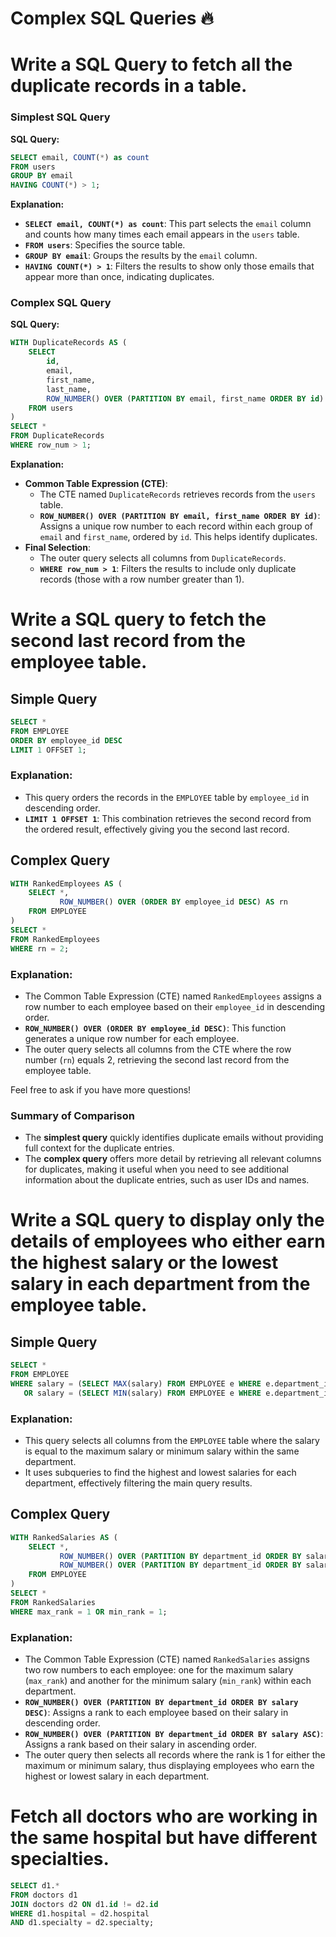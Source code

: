 # Complex SQL Queries 🔥


# Write a SQL Query to fetch all the duplicate records in a table.

### Simplest SQL Query

**SQL Query:**
```sql
SELECT email, COUNT(*) as count
FROM users
GROUP BY email
HAVING COUNT(*) > 1;
```

**Explanation:**
- **`SELECT email, COUNT(*) as count`**: This part selects the `email` column and counts how many times each email appears in the `users` table.
- **`FROM users`**: Specifies the source table.
- **`GROUP BY email`**: Groups the results by the `email` column.
- **`HAVING COUNT(*) > 1`**: Filters the results to show only those emails that appear more than once, indicating duplicates.

### Complex SQL Query

**SQL Query:**
```sql
WITH DuplicateRecords AS (
    SELECT 
        id, 
        email, 
        first_name, 
        last_name, 
        ROW_NUMBER() OVER (PARTITION BY email, first_name ORDER BY id) AS row_num
    FROM users
)
SELECT *
FROM DuplicateRecords
WHERE row_num > 1;
```

**Explanation:**
- **Common Table Expression (CTE)**: 
  - The CTE named `DuplicateRecords` retrieves records from the `users` table.
  - **`ROW_NUMBER() OVER (PARTITION BY email, first_name ORDER BY id)`**: Assigns a unique row number to each record within each group of `email` and `first_name`, ordered by `id`. This helps identify duplicates.
- **Final Selection**:
  - The outer query selects all columns from `DuplicateRecords`.
  - **`WHERE row_num > 1`**: Filters the results to include only duplicate records (those with a row number greater than 1).
 

# Write a SQL query to fetch the second last record from the employee table.

## Simple Query
```sql
SELECT *
FROM EMPLOYEE
ORDER BY employee_id DESC
LIMIT 1 OFFSET 1;
```
### Explanation:
- This query orders the records in the `EMPLOYEE` table by `employee_id` in descending order.
- **`LIMIT 1 OFFSET 1`**: This combination retrieves the second record from the ordered result, effectively giving you the second last record.

## Complex Query
```sql
WITH RankedEmployees AS (
    SELECT *,
           ROW_NUMBER() OVER (ORDER BY employee_id DESC) AS rn
    FROM EMPLOYEE
)
SELECT *
FROM RankedEmployees
WHERE rn = 2;
```
### Explanation:
- The Common Table Expression (CTE) named `RankedEmployees` assigns a row number to each employee based on their `employee_id` in descending order.
- **`ROW_NUMBER() OVER (ORDER BY employee_id DESC)`**: This function generates a unique row number for each employee.
- The outer query selects all columns from the CTE where the row number (`rn`) equals 2, retrieving the second last record from the employee table.

Feel free to ask if you have more questions!

### Summary of Comparison
- The **simplest query** quickly identifies duplicate emails without providing full context for the duplicate entries.
- The **complex query** offers more detail by retrieving all relevant columns for duplicates, making it useful when you need to see additional information about the duplicate entries, such as user IDs and names.

# Write a SQL query to display only the details of employees who either earn the highest salary or the lowest salary in each department from the employee table.

## Simple Query
```sql
SELECT *
FROM EMPLOYEE
WHERE salary = (SELECT MAX(salary) FROM EMPLOYEE e WHERE e.department_id = EMPLOYEE.department_id)
   OR salary = (SELECT MIN(salary) FROM EMPLOYEE e WHERE e.department_id = EMPLOYEE.department_id);
```
### Explanation:
- This query selects all columns from the `EMPLOYEE` table where the salary is equal to the maximum salary or minimum salary within the same department.
- It uses subqueries to find the highest and lowest salaries for each department, effectively filtering the main query results.

## Complex Query
```sql
WITH RankedSalaries AS ( 
    SELECT *,
           ROW_NUMBER() OVER (PARTITION BY department_id ORDER BY salary DESC) AS max_rank,
           ROW_NUMBER() OVER (PARTITION BY department_id ORDER BY salary ASC) AS min_rank
    FROM EMPLOYEE
)
SELECT *
FROM RankedSalaries
WHERE max_rank = 1 OR min_rank = 1;
```
### Explanation:
- The Common Table Expression (CTE) named `RankedSalaries` assigns two row numbers to each employee: one for the maximum salary (`max_rank`) and another for the minimum salary (`min_rank`) within each department.
- **`ROW_NUMBER() OVER (PARTITION BY department_id ORDER BY salary DESC)`**: Assigns a rank to each employee based on their salary in descending order.
- **`ROW_NUMBER() OVER (PARTITION BY department_id ORDER BY salary ASC)`**: Assigns a rank based on their salary in ascending order.
- The outer query then selects all records where the rank is 1 for either the maximum or minimum salary, thus displaying employees who earn the highest or lowest salary in each department.


# Fetch all doctors who are working in the same hospital but have different specialties.

```sql
SELECT d1.*
FROM doctors d1
JOIN doctors d2 ON d1.id != d2.id 
WHERE d1.hospital = d2.hospital 
AND d1.specialty = d2.specialty;
```
